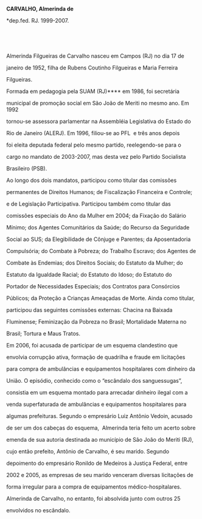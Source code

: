 **CARVALHO, Almerinda de**



\*dep.fed. RJ. 1999-2007.



 



 



Almerinda Filgueiras de Carvalho nasceu em Campos (RJ) no dia 17 de

janeiro de 1952, filha de Rubens Coutinho Filgueiras e Maria Ferreira

Filgueiras.



Formada em pedagogia pela SUAM (RJ)**** em 1986, foi secretária

municipal de promoção social em São João de Meriti no mesmo ano. Em 1992

tornou-se assessora parlamentar na Assembléia Legislativa do Estado do

Rio de Janeiro (ALERJ). Em 1996, filiou-se ao PFL  e três anos depois

foi eleita deputada federal pelo mesmo partido, reelegendo-se para o

cargo no mandato de 2003-2007, mas desta vez pelo Partido Socialista

Brasileiro (PSB).



Ao longo dos dois mandatos, participou como titular das comissões

permanentes de Direitos Humanos; de Fiscalização Financeira e Controle;

e de Legislação Participativa. Participou também como titular das

comissões especiais do Ano da Mulher em 2004; da Fixação do Salário

Mínimo; dos Agentes Comunitários da Saúde; do Recurso da Seguridade

Social ao SUS; da Elegibilidade de Cônjuge e Parentes; da Aposentadoria

Compulsória; do Combate à Pobreza; do Trabalho Escravo; dos Agentes de

Combate às Endemias; dos Direitos Sociais; do Estatuto da Mulher; do

Estatuto da Igualdade Racial; do Estatuto do Idoso; do Estatuto do

Portador de Necessidades Especiais; dos Contratos para Consórcios

Públicos; da Proteção a Crianças Ameaçadas de Morte. Ainda como titular,

participou das seguintes comissões externas: Chacina na Baixada

Fluminense; Feminização da Pobreza no Brasil; Mortalidade Materna no

Brasil; Tortura e Maus Tratos.



Em 2006, foi acusada de participar de um esquema clandestino que

envolvia corrupção ativa, formação de quadrilha e fraude em licitações

para compra de ambulâncias e equipamentos hospitalares com dinheiro da

União. O episódio, conhecido como o “escândalo dos sanguessugas”,

consistia em um esquema montado para arrecadar dinheiro ilegal com a

venda superfaturada de ambulâncias e equipamentos hospitalares para

algumas prefeituras. Segundo o empresário Luiz Antônio Vedoin, acusado

de ser um dos cabeças do esquema,  Almerinda teria feito um acerto sobre

emenda de sua autoria destinada ao município de São João do Meriti (RJ),

cujo então prefeito, Antônio de Carvalho, é seu marido. Segundo

depoimento do empresário Ronildo de Medeiros à Justiça Federal, entre

2002 e 2005, as empresas de seu marido venceram diversas licitações de

forma irregular para a compra de equipamentos médico-hospitalares.

Almerinda de Carvalho, no entanto, foi absolvida junto com outros 25

envolvidos no escândalo.



 



